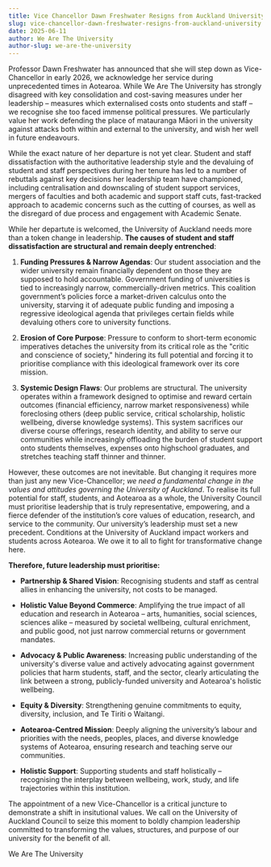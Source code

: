 ```yaml
---
title: Vice Chancellor Dawn Freshwater Resigns from Auckland University
slug: vice-chancellor-dawn-freshwater-resigns-from-auckland-university
date: 2025-06-11
author: We Are The University
author-slug: we-are-the-university
---
```


Professor Dawn Freshwater has announced that she will step down as Vice-Chancellor in early 2026, we acknowledge her service during unprecedented times in Aotearoa. While We Are The University has strongly disagreed with key consolidation and cost-saving measures under her leadership – measures which externalised costs onto students and staff – we recognise she too faced immense political pressures. We particularly value her work defending the place of matauranga Māori in the university against attacks both within and external to the university, and wish her well in future endeavours.

While the exact nature of her departure is not yet clear. Student and staff dissatisfaction with the authoritative leadership style and the devaluing of student and staff perspectives during her tenure has led to a number of rebuttals against key decisions her leadership team have championed, including centralisation and downscaling of student support services, mergers of faculties and both academic and support staff cuts, fast-tracked approach to academic concerns such as the cutting of courses, as well as the disregard of due process and engagement with Academic Senate.

While her departute is welcomed, the University of Auckland needs more than a token change in leadership. **The causes of student and staff dissatisfaction are structural and remain deeply entrenched**:

1. **Funding Pressures & Narrow Agendas**: Our student association and the wider university remain financially dependent on those they are supposed to hold accountable. Government funding of universities is tied to increasingly narrow, commercially-driven metrics. This coalition government’s policies force a market-driven calculus onto the university, starving it of adequate public funding and imposing a regressive ideological agenda that privileges certain fields while devaluing others core to university functions.

2. **Erosion of Core Purpose**: Pressure to conform to short-term economic imperatives detaches the university from its critical role as the "critic and conscience of society," hindering its full potential and forcing it to prioritise compliance with this ideological framework over its core mission.

3. **Systemic Design Flaws**: Our problems are structural. The university operates within a framework designed to optimise and reward certain outcomes (financial efficiency, narrow market responsiveness) while foreclosing others (deep public service, critical scholarship, holistic wellbeing, diverse knowledge systems). This system sacrifices our diverse course offerings, research identity, and ability to serve our communities while increasingly offloading the burden of student support onto students themselves, expenses onto highschool graduates, and stretches teaching staff thinner and thinner.

However, these outcomes are not inevitable. But changing it requires more than just any new Vice-Chancellor; *we need a fundamental change in the values and attitudes governing the University of Auckland*. To realise its full potential for staff, students, and Aotearoa as a whole, the University Council must prioritise leadership that is truly representative, empowering, and a fierce defender of the institution’s core values of education, research, and service to the community. Our university’s leadership must set a new precedent. Conditions at the University of Auckland impact workers and students across Aotearoa. We owe it to all to fight for transformative change here.

**Therefore, future leadership must prioritise:**

* **Partnership & Shared Vision**: Recognising students and staff as central allies in enhancing the university, not costs to be managed.

* **Holistic Value Beyond Commerce**: Amplifying the true impact of all education and research in Aotearoa – arts, humanities, social sciences, sciences alike – measured by societal wellbeing, cultural enrichment, and public good, not just narrow commercial returns or government mandates.

* **Advocacy & Public Awareness**: Increasing public understanding of the university's diverse value and actively advocating against government policies that harm students, staff, and the sector, clearly articulating the link between a strong, publicly-funded university and Aotearoa's holistic wellbeing.

* **Equity & Diversity**: Strengthening genuine commitments to equity, diversity, inclusion, and Te Tiriti o Waitangi.

* **Aotearoa-Centred Mission**: Deeply aligning the university’s labour and priorities with the needs, peoples, places, and diverse knowledge systems of Aotearoa, ensuring research and teaching serve our communities.

* **Holistic Support**: Supporting students and staff holistically – recognising the interplay between wellbeing, work, study, and life trajectories within this institution.

The appointment of a new Vice-Chancellor is a critical juncture to demonstrate a shift in insitutional values. We call on the University of Auckland Council to seize this moment to boldly champion leadership committed to transforming the values, structures, and purpose of our university for the benefit of all.

We Are The University